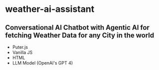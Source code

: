 # weather-ai-assistant

## Conversational AI Chatbot with Agentic AI for fetching Weather Data for any City in the world

- Puter.js
- Vanilla JS
- HTML
- LLM Model (OpenAI's GPT 4)
